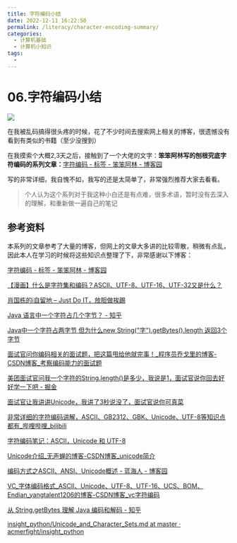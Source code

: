 ```yaml
---
title: 字符编码小结
date: 2022-12-11 16:22:50
permalink: /literacy/character-encoding-summary/
categories:
  - 计算机基础
  - 计算机小知识
tags:
  - 
---
```

# 06.字符编码小结

![](https://image.peterjxl.com//blog/05.beifang.jpg)

在我被乱码搞得很头疼的时候，花了不少时间去搜索网上相关的博客，很遗憾没有看到有类似的书籍（至少没搜到）


<!-- more -->

在我摸索个大概2,3天之后，接触到了一个大佬的文字：**笨笨阿林写的刨根究底字符编码的系列文章：**[字符编码 - 标签 - 笨笨阿林 - 博客园](https://www.cnblogs.com/benbenalin/tag/%E5%AD%97%E7%AC%A6%E7%BC%96%E7%A0%81/)

写的非常详细，我自愧不如，我写的还是太简单了，非常强烈推荐大家去看看。

> 个人认为这个系列对于我这种小白还是有点难，很多术语，暂时没有去深入的理解，和重新做一遍自己的笔记




## 参考资料

本系列的文章参考了大量的博客，但网上的文章大多讲的比较零散，稍微有点乱，因此本人在学习的时候将这些知识点整理了下，非常感谢以下博客：

[字符编码 - 标签 - 笨笨阿林 - 博客园](https://www.cnblogs.com/benbenalin/tag/%E5%AD%97%E7%AC%A6%E7%BC%96%E7%A0%81/)

[【漫画】什么是字符集和编码？ASCII、UTF-8、UTF-16、UTF-32又是什么？](https://mp.weixin.qq.com/s/FZVaMuvikFWlzhs29EWD1g)

[肖国栋的i自留地 – Just Do IT，放胆做挨踢](https://xiaogd.net/category/%E5%AD%97%E7%AC%A6%E9%9B%86%E7%BC%96%E7%A0%81%E4%B8%8E%E4%B9%B1%E7%A0%81)

[Java 语言中一个字符占几个字节？ - 知乎](https://www.zhihu.com/question/27562173/answer/76208352)

[Java中一个字符占两字节 但为什么new String(&quot;字&quot;).getBytes().length 返回3个字节](https://mp.weixin.qq.com/s/IWSFXURQQfo8zQaz4U9WnQ)

[面试官问你编码相关的面试题，把这篇甩给他就完事！_程序员乔戈里的博客-CSDN博客_考察编码能力的面试题](https://blog.csdn.net/WantFlyDaCheng/article/details/103555625)

[美团面试官问我一个字符的String.length()是多少，我说是1，面试官说你回去好好学一下吧 - 掘金](https://juejin.cn/post/6844904036873814023)

[面试官让我讲讲Unicode，我讲了3秒说没了，面试官说你可真菜](https://mp.weixin.qq.com/s/QjU9lSekpbaF7fugZbyzkg)

[非常详细的字符编码讲解，ASCII、GB2312、GBK、Unicode、UTF-8等知识点都有_哔哩哔哩_bilibili](https://www.bilibili.com/video/BV1gZ4y1x7p7/)

[字符编码笔记：ASCII，Unicode 和 UTF-8](https://www.ruanyifeng.com/blog/2007/10/ascii_unicode_and_utf-8.html)

[Unicode介绍_无声蝉的博客-CSDN博客_unicode简介](https://blog.csdn.net/zhuxipan1990/article/details/51602299)

[编码方式之ASCII、ANSI、Unicode概述 - 蓝海人 - 博客园](https://www.cnblogs.com/lanhaicode/p/11214827.html)

[VC_字体编码格式_ASCII、Unicode、UTF-8、UTF-16、UCS、BOM、Endian_yangtalent1206的博客-CSDN博客_vc字符编码](https://blog.csdn.net/yangtalent1206/article/details/7588672)

[从 String.getBytes 理解 Java 编码和解码 - 知乎](https://zhuanlan.zhihu.com/p/88031275)

[insight_python/Unicode_and_Character_Sets.md at master · acmerfight/insight_python](https://github.com/acmerfight/insight_python/blob/master/Unicode_and_Character_Sets.md)